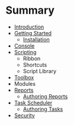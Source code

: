 # Summary

* [Introduction](README.md)
* [Getting Started](getting_started.md)
   * [Installation](installation.md)
* [Console](console.md)
* [Scripting](scripting.md)
   * Ribbon
   * Shortcuts
   * Script Library
* [Toolbox](toolbox.md)
* Modules
* [Reports](reports.md)
   * [Authoring Reports](authoring_reports.md)
* [Task Scheduler](task_scheduler.md)
   * [Authoring Tasks](authoring_tasks.md)
* [Security](security.md)

